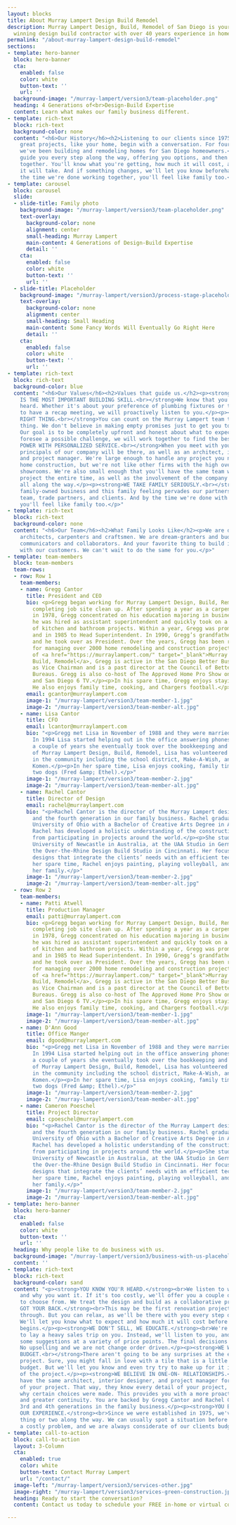 ```yaml
---
layout: blocks
title: About Murray Lampert Design Build Remodel
description: Murray Lampert Design, Build, Remodel of San Diego is your BBB award
  winning design build contractor with over 40 years experience in home remodeling.
permalink: "/about-murray-lampert-design-build-remodel"
sections:
- template: hero-banner
  block: hero-banner
  cta:
    enabled: false
    color: white
    button-text: ''
    url: ''
  background-image: "/murray-lampert/version3/team-placeholder.png"
  heading: 4 Generations of<br>Design-Build Expertise
  content: Learn what makes our family business different.
- template: rich-text
  block: rich-text
  background-color: none
  content: "<h6>Our History</h6><h2>Listening to our clients since 1975.</h2><p>All
    great projects, like your home, begin with a conversation. For four generations,
    we've been building and remodeling homes for San Diego homeowners.</p><p>We will
    guide you every step along the way, offering you options, and then making decisions
    together. You'll know what you're getting, how much it will cost, and the steps
    it will take. And if something changes, we'll let you know beforehand.</p><p>By
    the time we're done working together, you'll feel like family too.</p>"
- template: carousel
  block: carousel
  slide:
  - slide-title: Family photo
    background-image: "/murray-lampert/version3/team-placeholder.png"
    text-overlay:
      background-color: none
      alignment: center
      small-heading: Murray Lampert
      main-content: 4 Generations of Design-Build Expertise
      detail: ''
    cta:
      enabled: false
      color: white
      button-text: ''
      url: ''
  - slide-title: Placeholder
    background-image: "/murray-lampert/version3/process-stage-placeholder-2.jpg"
    text-overlay:
      background-color: none
      alignment: center
      small-heading: Small Heading
      main-content: Some Fancy Words Will Eventually Go Right Here
      detail: ''
    cta:
      enabled: false
      color: white
      button-text: ''
      url: ''
- template: rich-text
  block: rich-text
  background-color: blue
  content: "<h6>Our Values</h6><h2>Values that guide us.</h2><p><strong>LISTENING
    IS THE MOST IMPORTANT BUILDING SKILL.<br></strong>We know that you want to be
    heard. Whether it's about your preference of plumbing fixtures or the best time
    to have a recap meeting, we will proactively listen to you.</p><p><strong>DO THE
    RIGHT THING.<br></strong>You can count on the Murray Lampert team to do the right
    thing. We don't believe in making empty promises just to get you to sign a contract.
    Our goal is to be completely upfront and honest about what to expect. And if we
    foresee a possible challenge, we will work together to find the best solution.</p><p><strong>BUYING
    POWER WITH PERSONALIZED SERVICE.<br></strong>When you meet with your team, the
    principals of our company will be there, as well as an architect, interior designer,
    and project manager. We're large enough to handle any project you need, including
    home construction, but we're not like other firms with the high overhead of fancy
    showrooms. We're also small enough that you'll have the same team working on your
    project the entire time, as well as the involvement of the company principals
    all along the way.</p><p><strong>WE TAKE FAMILY SERIOUSLY.<br></strong>We're a
    family-owned business and this family feeling pervades our partnerships with our
    team, trade partners, and clients. And by the time we're done with your project,
    you'll feel like family too.</p>"
- template: rich-text
  block: rich-text
  background-color: none
  content: "<h6>Our Team</h6><h2>What Family Looks Like</h2><p>We are designers and
    architects, carpenters and craftsmen. We are dream-granters and budget keeps,
    communicators and collaborators. And your favorite thing to build is relationships
    with our customers. We can't wait to do the same for you.</p>"
- template: team-members
  block: team-members
  team-rows:
  - row: Row 1
    team-members:
    - name: Gregg Cantor
      title: President and CEO
      bio: <p>Gregg began working for Murray Lampert Design, Build, Remodel in 1977
        completing job site clean up. After spending a year as a carpenter’s helper
        in 1978, Gregg concentrated on his education majoring in business. In 1983,
        he was hired as assistant superintendent and quickly took on a large workload
        of kitchen and bathroom projects. Within a year, Gregg was promoted to superintendent
        and in 1985 to Head Superintendent. In 1990, Gregg’s grandfather Murray retired,
        and he took over as President. Over the years, Gregg has been responsible
        for managing over 2000 home remodeling and construction projects.</p><p>Outside
        of <a href="https://murraylampert.com/" target="_blank">Murray Lampert Design,
        Build, Remodel</a>, Gregg is active in the San Diego Better Business Bureau
        as Vice Chairman and is a past director at the Council of Better Business
        Bureaus. Gregg is also co-host of The Approved Home Pro Show on 600 KOGO Radio
        and San Diego 6 TV.</p><p>In his spare time, Gregg enjoys staying fit by running.
        He also enjoys family time, cooking, and Chargers football.</p>
      email: gcantor@murraylampert.com
      image-1: "/murray-lampert/version3/team-member-1.jpg"
      image-2: "/murray-lampert/version3/team-member-alt.jpg"
    - name: Lisa Cantor
      title: CFO
      email: lcantor@murraylampert.com
      bio: "<p>Gregg met Lisa in November of 1988 and they were married in April 1990.
        In 1994 Lisa started helping out in the office answering phones and within
        a couple of years she eventually took over the bookkeeping and finances.</p><p>Outside
        of Murray Lampert Design, Build, Remodel, Lisa has volunteered in many capacities
        in the community including the school district, Make-A-Wish, and Susan B.
        Komen.</p><p>In her spare time, Lisa enjoys cooking, family time and their
        two dogs (Fred &amp; Ethel).</p>"
      image-1: "/murray-lampert/version3/team-member-2.jpg"
      image-2: "/murray-lampert/version3/team-member-alt.jpg"
    - name: Rachel Cantor
      title: Director of Design
      email: rachel@murraylampert.com
      bio: "<p>Rachel Cantor is the director of the Murray Lampert design department
        and the fourth generation in our family business. Rachel graduated from Miami
        University of Ohio with a Bachelor of Creative Arts Degree in Architecture.
        Rachel has developed a holistic understanding of the construction process
        from participating in projects around the world.</p><p>She studied at the
        University of Newcastle in Australia, at the UAA Studio in Germany and at
        the Over-the-Rhine Design Build Studio in Cincinnati. Her focus is to produce
        designs that integrate the clients’ needs with an efficient technique.</p><p>In
        her spare time, Rachel enjoys painting, playing volleyball, and cooking with
        her family.</p>"
      image-1: "/murray-lampert/version3/team-member-2.jpg"
      image-2: "/murray-lampert/version3/team-member-alt.jpg"
  - row: Row 2
    team-members:
    - name: Patti Atwell
      title: Production Manager
      email: patti@murraylampert.com
      bio: <p>Gregg began working for Murray Lampert Design, Build, Remodel in 1977
        completing job site clean up. After spending a year as a carpenter’s helper
        in 1978, Gregg concentrated on his education majoring in business. In 1983,
        he was hired as assistant superintendent and quickly took on a large workload
        of kitchen and bathroom projects. Within a year, Gregg was promoted to superintendent
        and in 1985 to Head Superintendent. In 1990, Gregg’s grandfather Murray retired,
        and he took over as President. Over the years, Gregg has been responsible
        for managing over 2000 home remodeling and construction projects.</p><p>Outside
        of <a href="https://murraylampert.com/" target="_blank">Murray Lampert Design,
        Build, Remodel</a>, Gregg is active in the San Diego Better Business Bureau
        as Vice Chairman and is a past director at the Council of Better Business
        Bureaus. Gregg is also co-host of The Approved Home Pro Show on 600 KOGO Radio
        and San Diego 6 TV.</p><p>In his spare time, Gregg enjoys staying fit by running.
        He also enjoys family time, cooking, and Chargers football.</p>
      image-1: "/murray-lampert/version3/team-member-1.jpg"
      image-2: "/murray-lampert/version3/team-member-alt.jpg"
    - name: D'Ann Good
      title: Office Manger
      email: dgood@murraylampert.com
      bio: "<p>Gregg met Lisa in November of 1988 and they were married in April 1990.
        In 1994 Lisa started helping out in the office answering phones and within
        a couple of years she eventually took over the bookkeeping and finances.</p><p>Outside
        of Murray Lampert Design, Build, Remodel, Lisa has volunteered in many capacities
        in the community including the school district, Make-A-Wish, and Susan B.
        Komen.</p><p>In her spare time, Lisa enjoys cooking, family time and their
        two dogs (Fred &amp; Ethel).</p>"
      image-1: "/murray-lampert/version3/team-member-2.jpg"
      image-2: "/murray-lampert/version3/team-member-alt.jpg"
    - name: Cameron Poeschel
      title: Project Director
      email: cpoeschel@murraylampert.com
      bio: "<p>Rachel Cantor is the director of the Murray Lampert design department
        and the fourth generation in our family business. Rachel graduated from Miami
        University of Ohio with a Bachelor of Creative Arts Degree in Architecture.
        Rachel has developed a holistic understanding of the construction process
        from participating in projects around the world.</p><p>She studied at the
        University of Newcastle in Australia, at the UAA Studio in Germany and at
        the Over-the-Rhine Design Build Studio in Cincinnati. Her focus is to produce
        designs that integrate the clients’ needs with an efficient technique.</p><p>In
        her spare time, Rachel enjoys painting, playing volleyball, and cooking with
        her family.</p>"
      image-1: "/murray-lampert/version3/team-member-2.jpg"
      image-2: "/murray-lampert/version3/team-member-alt.jpg"
- template: hero-banner
  block: hero-banner
  cta:
    enabled: false
    color: white
    button-text: ''
    url: ''
  heading: Why people like to do business with us.
  background-image: "/murray-lampert/version3/business-with-us-placeholder.jpg"
  content: ''
- template: rich-text
  block: rich-text
  background-color: sand
  content: "<p><strong>YOU KNOW YOU'R HEARD.</strong><br>We listen to what you like
    and why you want it. If it's too costly, we'll offer you a couple of alternatives
    to choose from. We treat the design and build as a collaborative process.</p><p><strong>WE'VE
    GOT YOUR BACK.</strong><br>This may be the first renovation project you've gone
    through. But you can relax, as we'll be there with you every step of the way.
    We'll let you know what to expect and how much it will cost before any building
    begins.</p><p><strong>WE DON'T SELL, WE EDUCATE.</strong><br>We're never going
    to lay a heavy sales trip on you. Instead, we'll listen to you, and then offer
    some suggestions at a variety of price points. The final decisions is up to you.
    No upselling and we are not change order driven.</p><p><strong>WE WORK WITH YOUR
    BUDGET.<br></strong>There aren't going to be any surprises at the end of your
    project. Sure, you might fall in love with a tile that is a little beyond your
    budget. But we'll let you know and even try try to make up for it in other portions
    of the project.</p><p><strong>WE BELIEVE IN ONE-ON- RELATIONSHIPS.</strong><br>You'll
    have the same architect, interior designer, and project manager for the duration
    of your project. That way, they know every detail of your project, and the reasons
    why certain choices were made. This provides you with a more proactive service
    and greater continuity. You are backed by Gregg Cantor and Rachel Cantor, the
    3rd and 4th generations in the family business.</p><p><strong>YOU BENEFIT FROM
    OUR EXPERIENCE.</strong><br>Since we were established in 1975, we've learned a
    thing or two along the way. We can usually spot a situation before it becomes
    a costly problem, and we are always considerate of our clients budget.</p>"
- template: call-to-action
  block: call-to-action
  layout: 3-Column
  cta:
    enabled: true
    color: white
    button-text: Contact Murray Lampert
    url: "/contact/"
  image-left: "/murray-lampert/version3/services-other.jpg"
  image-right: "/murray-lampert/version3/services-green-construction.jpg"
  heading: Ready to start the conversation?
  content: Contact us today to schedule your FREE in-home or virtual consultation.

---
```

